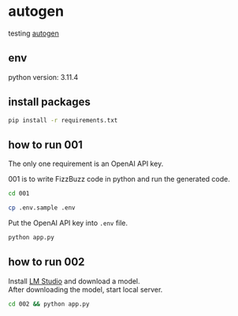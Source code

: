 # autogen
testing [autogen](https://github.com/microsoft/autogen)

## env
python version: 3.11.4  

## install packages
```zsh
pip install -r requirements.txt
```

## how to run 001
The only one requirement is an OpenAI API key.  

001 is to write FizzBuzz code in python and run the generated code.  
```zsh
cd 001
```

```zsh
cp .env.sample .env
```

Put the OpenAI API key into `.env` file.

```zsh
python app.py
```

## how to run 002
Install [LM Studio](https://lmstudio.ai/) and download a model.  
After downloading the model, start local server.  

```zsh
cd 002 && python app.py
```


